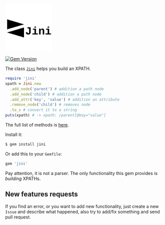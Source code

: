 [<img src="https://raw.githubusercontent.com/l3r8yJ/jini.github/84856ea75deb133a95f0a160549c5d97089dc3ab/default-monochrome-black.svg" width="150"/>](219703617-d5a6ea84-6f99-403a-b291-c924643ea106.svg)

[![Gem Version](https://badge.fury.io/rb/jini.svg)](https://badge.fury.io/rb/jini)

The class [`Jini`](https://www.rubydoc.info/gems/jini/1.2.5/Jini) helps you build an XPATH.

```ruby
require 'jini'
xpath = Jini.new
  .add_node('parent') # addition a path node
  .add_node('child') # addition a path node 
  .add_attr('key', 'value') # addition an attribute
  .remove_node('child') # removes node
  .to_s # convert it to a string
puts(xpath) # -> xpath: /parent[@key="value"]
```

The full list of methods is [here](https://www.rubydoc.info/gems/jini/1.2.5).

Install it:

```bash
$ gem install jini
```

Or add this to your `Gemfile`:

```bash
gem 'jini'
```

Pay attention, it is not a parser. The only functionality this gem provides
is _building_ XPATHs.

## New features requests
If you find an error, or you want to add new functionality, just create a new `Issue`
and describe what happened, also try to add/fix something and send pull request.
